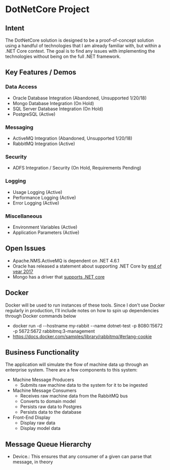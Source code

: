 # DotNetCore Project #

## Intent ##

The DotNetCore solution is designed to be a proof-of-concept solution using a handful of technologies that I am already familiar with, but within a .NET Core context. 
The goal is to find any issues with implementing the technologies without being on the full .NET framework.

## Key Features / Demos ##

### Data Access ###
* Oracle Database Integration (Abandoned, Unsupported 1/20/18)
* Mongo Database Integration  (On Hold)
* SQL Server Database Integration (On Hold)
* PostgreSQL (Active)

### Messaging ###
* ActiveMQ Integration (Abandoned, Unsupported 1/20/18)
* RabbitMQ Integration (Active)

### Security ###
* ADFS Integration / Security (On Hold, Requirements Pending)

### Logging ###
* Usage Logging (Active)
* Performance Logging (Active)
* Error Logging (Active)

### Miscellaneous ###
* Environment Variables (Active)
* Application Parameters (Active)

## Open Issues ##

* Apache.NMS.ActiveMQ is dependent on .NET 4.6.1
* Oracle has released a statement about supporting .NET Core by [end of year 2017](http://www.oracle.com/technetwork/topics/dotnet/tech-info/odpnet-dotnet-core-sod-3628981.pdf)
* Mongo has a driver that [supports .NET core](https://mongodb.github.io/mongo-csharp-driver/)

## Docker ##

Docker will be used to run instances of these tools. Since I don't use Docker regularly in production, I'll include notes on how to spin up dependencies through Docker commands below

* docker run -d --hostname my-rabbit --name dotnet-test -p 8080:15672 -p 5672:5672 rabbitmq:3-management
* https://docs.docker.com/samples/library/rabbitmq/#erlang-cookie

## Business Functionality ##

The application will simulate the flow of machine data up through an enterprise system. There are a few components to this system:

* Machine Message Producers
    - Submits raw machine data to the system for it to be ingested
* Machine Message Consumers
    - Receives raw machine data from the RabbitMQ bus
    - Converts to domain model
    - Persists raw data to Postgres
    - Persists data to the database
* Front-End Display
    - Display raw data
    - Display model data

## Message Queue Hierarchy ##

* Device.<DeviceType>: This ensures that any consumer of a given <DeviceType> can parse that message, in theory



